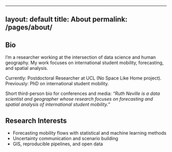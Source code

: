 
---
layout: default
title: About
permalink: /pages/about/
---

<div class="grid grid-2">
  <div class="card">
    <h2>Bio</h2>
    <p>I’m a researcher working at the intersection of data science and human geography. My work focuses on international student mobility, forecasting, and spatial analysis.</p>
    <p>Currently: Postdoctoral Researcher at UCL (No Space Like Home project). Previously: PhD on international student mobility.</p>
    <p class="small">Short third-person bio for conferences and media: <em>“Ruth Neville is a data scientist and geographer whose research focuses on forecasting and spatial analysis of international student mobility.”</em></p>
  </div>
  <div class="card">
    <h2>Research Interests</h2>
    <ul>
      <li>Forecasting mobility flows with statistical and machine learning methods</li>
      <li>Uncertainty communication and scenario building</li>
      <li>GIS, reproducible pipelines, and open data</li>
    </ul>
  </div>
</div>

